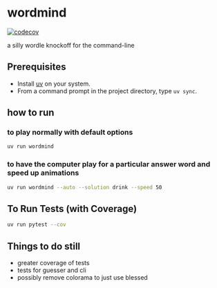 # wordmind
[![codecov](https://codecov.io/gh/swilcox/wordmind/branch/main/graph/badge.svg?token=K2K5CI21NN)](https://codecov.io/gh/swilcox/wordmind)

a silly wordle knockoff for the command-line

## Prerequisites
* Install [uv](https://docs.astral.sh/uv/getting-started/installation/) on your system.
* From a command prompt in the project directory, type `uv sync`.

## how to run

### to play normally with default options

```sh
uv run wordmind
```

### to have the computer play for a particular answer word and speed up animations

```sh
uv run wordmind --auto --solution drink --speed 50
```

## To Run Tests (with Coverage)

```sh
uv run pytest --cov
```

## Things to do still

- greater coverage of tests
- tests for guesser and cli
- possibly remove colorama to just use blessed
